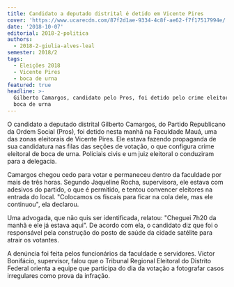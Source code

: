 ```yaml
---
title: Candidato a deputado distrital é detido em Vicente Pires
cover: 'https://www.ucarecdn.com/87f2d1ae-9334-4c8f-ae62-f7f17517994e/'
date: '2018-10-07'
editorial: 2018-2-politica
authors:
  - 2018-2-giulia-alves-leal
semester: 2018/2
tags:
  - Eleições 2018
  - Vicente Pires
  - boca de urna
featured: true
headline: >-
  Gilberto Camargos, candidato pelo Pros, foi detido pelo crime eleitoral de
  boca de urna
---
```

O candidato a deputado distrital Gilberto Camargos, do Partido Republicano da Ordem Social (Pros), foi detido nesta manhã na Faculdade Mauá, uma das zonas eleitorais de Vicente Pires. Ele estava fazendo propaganda de sua candidatura nas filas das seções de votação, o que configura crime eleitoral de boca de urna. Policiais civis e um juiz eleitoral o conduziram para a delegacia.

Camargos chegou cedo para votar e permaneceu dentro da faculdade por mais de três horas. Segundo Jaqueline Rocha, supervisora, ele estava com adesivos do partido, o que é permitido, e tentou convencer eleitores na entrada do local. "Colocamos os fiscais para ficar na cola dele, mas ele continuou", ela declarou.

Uma advogada, que não quis ser identificada, relatou: "Cheguei 7h20 da manhã e ele já estava aqui". De acordo com ela, o candidato diz que foi o responsável pela construção do posto de saúde da cidade satélite para atrair os votantes.

A denúncia foi feita pelos funcionários da faculdade e servidores. Victor Bonifácio, supervisor, falou que o Tribunal Regional Eleitoral do Distrito Federal orienta a equipe que participa do dia da votação a fotografar casos irregulares como prova da infração.
